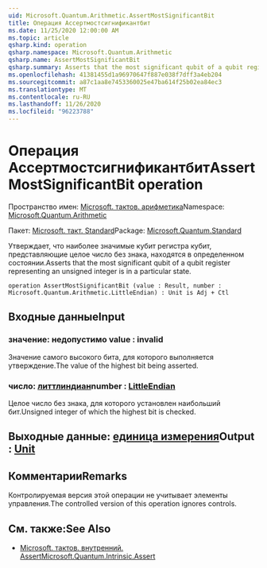 ```yaml
---
uid: Microsoft.Quantum.Arithmetic.AssertMostSignificantBit
title: Операция Ассертмостсигнификантбит
ms.date: 11/25/2020 12:00:00 AM
ms.topic: article
qsharp.kind: operation
qsharp.namespace: Microsoft.Quantum.Arithmetic
qsharp.name: AssertMostSignificantBit
qsharp.summary: Asserts that the most significant qubit of a qubit register representing an unsigned integer is in a particular state.
ms.openlocfilehash: 41381455d1a96970647f887e038f7dff3a4eb204
ms.sourcegitcommit: a87c1aa8e7453360025e47ba614f25b02ea84ec3
ms.translationtype: MT
ms.contentlocale: ru-RU
ms.lasthandoff: 11/26/2020
ms.locfileid: "96223788"
---
```

# <a name="assertmostsignificantbit-operation"></a><span data-ttu-id="406b5-102">Операция Ассертмостсигнификантбит</span><span class="sxs-lookup"><span data-stu-id="406b5-102">AssertMostSignificantBit operation</span></span>

<span data-ttu-id="406b5-103">Пространство имен: [Microsoft. тактов. арифметика](xref:Microsoft.Quantum.Arithmetic)</span><span class="sxs-lookup"><span data-stu-id="406b5-103">Namespace: [Microsoft.Quantum.Arithmetic](xref:Microsoft.Quantum.Arithmetic)</span></span>

<span data-ttu-id="406b5-104">Пакет: [Microsoft. такт. Standard](https://nuget.org/packages/Microsoft.Quantum.Standard)</span><span class="sxs-lookup"><span data-stu-id="406b5-104">Package: [Microsoft.Quantum.Standard](https://nuget.org/packages/Microsoft.Quantum.Standard)</span></span>


<span data-ttu-id="406b5-105">Утверждает, что наиболее значимые кубит регистра кубит, представляющие целое число без знака, находятся в определенном состоянии.</span><span class="sxs-lookup"><span data-stu-id="406b5-105">Asserts that the most significant qubit of a qubit register representing an unsigned integer is in a particular state.</span></span>

```qsharp
operation AssertMostSignificantBit (value : Result, number : Microsoft.Quantum.Arithmetic.LittleEndian) : Unit is Adj + Ctl
```


## <a name="input"></a><span data-ttu-id="406b5-106">Входные данные</span><span class="sxs-lookup"><span data-stu-id="406b5-106">Input</span></span>

### <a name="value--__invalidresult__"></a><span data-ttu-id="406b5-107">значение: __недопустимо <Result>__</span><span class="sxs-lookup"><span data-stu-id="406b5-107">value : __invalid<Result>__</span></span>

<span data-ttu-id="406b5-108">Значение самого высокого бита, для которого выполняется утверждение.</span><span class="sxs-lookup"><span data-stu-id="406b5-108">The value of the highest bit being asserted.</span></span>


### <a name="number--littleendian"></a><span data-ttu-id="406b5-109">число: [литтлиндиан](xref:Microsoft.Quantum.Arithmetic.LittleEndian)</span><span class="sxs-lookup"><span data-stu-id="406b5-109">number : [LittleEndian](xref:Microsoft.Quantum.Arithmetic.LittleEndian)</span></span>

<span data-ttu-id="406b5-110">Целое число без знака, для которого установлен наибольший бит.</span><span class="sxs-lookup"><span data-stu-id="406b5-110">Unsigned integer of which the highest bit is checked.</span></span>



## <a name="output--unit"></a><span data-ttu-id="406b5-111">Выходные данные: [единица измерения](xref:microsoft.quantum.lang-ref.unit)</span><span class="sxs-lookup"><span data-stu-id="406b5-111">Output : [Unit](xref:microsoft.quantum.lang-ref.unit)</span></span>



## <a name="remarks"></a><span data-ttu-id="406b5-112">Комментарии</span><span class="sxs-lookup"><span data-stu-id="406b5-112">Remarks</span></span>

<span data-ttu-id="406b5-113">Контролируемая версия этой операции не учитывает элементы управления.</span><span class="sxs-lookup"><span data-stu-id="406b5-113">The controlled version of this operation ignores controls.</span></span>

## <a name="see-also"></a><span data-ttu-id="406b5-114">См. также:</span><span class="sxs-lookup"><span data-stu-id="406b5-114">See Also</span></span>

- [<span data-ttu-id="406b5-115">Microsoft. тактов. внутренний. Assert</span><span class="sxs-lookup"><span data-stu-id="406b5-115">Microsoft.Quantum.Intrinsic.Assert</span></span>](xref:Microsoft.Quantum.Intrinsic.Assert)